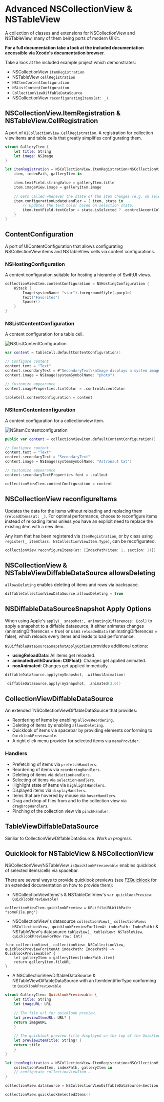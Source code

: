 # Advanced NSCollectionView & NSTableView

A collection of classes and extensions for NSCollectionView and NSTableView, many of them being ports of modern UIKit.

**For a full documentation take a look at the included documentation accessible via Xcode's documentation browser.**

Take a look at the included example project which demonstrates:
- NSCollectionView `itemRegistration`
- NSTableView `cellRegistration`
- `NSItemContentConfiguration`
- `NSListContentConfiguration`
- `CollectionViewDiffableDataSource`
- NSCollectionView `reconfiguratingItems(at: _)`.

## NSCollectionView.ItemRegistration & NSTableView.CellRegistration

A port of `UICollectionView.CellRegistration`. A registration for collection view items and table cells that greatly simplifies  configurating them.

```swift
struct GalleryItem {
    let title: String
    let image: NSImage
}

let itemRegistration = NSCollectionView.ItemRegistration<NSCollectionViewItem, GalleryItem> { 
    item, indexPath, galleryItem in

    item.textField.stringValue = galleryItem.title
    item.imageView.image = galleryItem.image
    
    // Gets called whenever the state of the item changes (e.g. on selection)
    item.configurationUpdateHandler = { item, state in
        // Updates the text color based on selection state.
        item.textField.textColor = state.isSelected ? .controlAccentColor : .labelColor
    }
}
```

## ContentConfiguration

A port of UIContentConfiguration that allows configurating NSCollectionView items and NSTableView cells via content configurations.

### NSHostingConfiguration

A content configuration suitable for hosting a hierarchy of SwiftUI views.

```swift
collectionViewItem.contentConfiguration = NSHostingConfiguration {
    HStack {
        Image(systemName: "star").foregroundStyle(.purple)
        Text("Favorites")
        Spacer()
    }
}
```
### NSListContentConfiguration

A content configuration for a table cell.

![NSListContentConfiguration](https://raw.githubusercontent.com/flocked/AdvancedCollectionTableView/main/Sources/AdvancedCollectionTableView/Documentation/Resources/NSListContentConfiguration.png)

 ```swift
 var content = tableCell.defaultContentConfiguration()

 // Configure content
 content.text = "Text"
 content.secondaryText = #"SecondaryText\\nImage displays a system image named "photo""#
 content.image = NSImage(systemSymbolName: "photo")

 // Customize appearance
 content.imageProperties.tintColor = .controlAccentColor

 tableCell.contentConfiguration = content
 ```
 
 ### NSItemContentconfiguration
 
A content configuration for a collectionview item.

![NSItemContentconfiguration](https://raw.githubusercontent.com/flocked/AdvancedCollectionTableView/main/Sources/AdvancedCollectionTableView/Documentation/Resources/NSItemContentConfiguration.png)

 ```swift
 public var content = collectionViewItem.defaultContentConfiguration()

 // Configure content
 content.text = "Text"
 content.secondaryText = "SecondaryText"
 content.image = NSImage(systemSymbolName: "Astronaut Cat")

 // Customize appearance
 content.secondaryTextProperties.font = .callout

 collectionViewItem.contentConfiguration = content
 ```

## NSCollectionView reconfigureItems

Updates the data for the items without reloading and replacing them (`reloadItems(at: _)`. For optimal performance, choose to reconfigure items instead of reloading items unless you have an explicit need to replace the existing item with a new item.

Any item that has been registered via  `ItemRegistration`, or by class using `register(_ itemClass: NSCollectionViewItem.Type)`, can be recofigurated.

```swift
collectionView.reconfigureItems(at: [IndexPath(item: 1, section: 1)])
```

## NSCollectionView & NSTableViewDiffableDataSource allowsDeleting

`allowsDeleting` enables deleting of items and rows via backspace.

 ```swift
 diffableCollectionViewDataSource.allowsDeleting = true
 ```
 
## NSDiffableDataSourceSnapshot Apply Options

When using Apple's  `apply(_ snapshot:, animatingDifferences: Bool)` to apply a snapshot to a diffable datasource, it either animates changes (animatingDifferences = true) or uses `reloadedData` (animatingDifferences = false), which reloads every items and leads to bad performance.

`NSDiffableDataSourceSnapshotApplyOptions`provides additional options:
- **usingReloadData**: All items get reloaded.
- **animated(withDuration: CGFloat)**: Changes get applied animated.
- **nonAnimated**: Changes get applied immediatly.

 ```swift
 diffableDataSource.apply(mySnapshot, .withoutAnimation)
 
  diffableDataSource.apply(mySnapshot, .animated(3.0))
 ```
 
## CollectionViewDiffableDataSource

An extended `NSCollectionViewDiffableDataSource that provides:

 - Reordering of items by enabling `allowsReordering`.
 - Deleting of items by enabling  `allowsDeleting`.
 - Quicklook of items via spacebar by providing elements conforming to `QuicklookPreviewable`.
 - A right click menu provider for selected items via `menuProvider`.

 ### Handlers
 
 - Prefetching of items via `prefetchHandlers`.
 - Reordering of items via `reorderingHandlers`.
 - Deleting of items via `deletionHandlers`.
 - Selecting of items via `selectionHandlers`.
 - Highlight state of items via `highlightHandlers`.
 - Displayed items via `displayHandlers`.
 - Items that are hovered by mouse via `hoverHandlers`.
 - Drag and drop of files from and to the collection view via `dragDropHandlers`.
 - Pinching of the collection view via `pinchHandler`.
  
 ## TableViewDiffableDataSource
 
 Simliar to CollectionViewDiffableDataSource. *Work in progress.*

## Quicklook for NSTableView & NSCollectionView

NSCollectionView/NSTableView `isQuicklookPreviewable` enables quicklook of selected items/cells via spacebar.

There are several ways to provide quicklook previews (see [FZQuicklook](https://github.com/flocked/FZQuicklook) for an extended documentation on how to provide them): 

- NSCollectionViewItems's & NSTableCellView's `var quicklookPreview: QuicklookPreviewable?`
```
collectionViewItem.quicklookPreview = URL(fileURLWithPath: "someFile.png")
```
- NSCollectionView's datasource `collectionView(_ collectionView: NSCollectionView, quicklookPreviewForItemAt indexPath: IndexPath)` & NSTableView's datasource `tableView(_ tableView: NSTableView, quicklookPreviewForRow row: Int)`
```
func collectionView(_ collectionView: NSCollectionView, quicklookPreviewForItemAt indexPath: IndexPath) -> QuicklookPreviewable? {
    let galleryItem = galleryItems[indexPath.item]
    return galleryItem.fileURL
}
```
- A NSCollectionViewDiffableDataSource & NSTableViewDiffableDataSource with an ItemIdentifierType conforming to `QuicklookPreviewable`
```swift
struct GalleryItem: QuicklookPreviewable {
    let title: String
    let imageURL: URL
    
    // The file url for quicklook preview.
    let previewItemURL: URL? {
    return imageURL
    }
    
    // The quicklook preview title displayed on the top of the Quicklook panel.
    let previewItemTitle: String? {
    return title
    }
}

let itemRegistration = NSCollectionView.ItemRegistration<NSCollectionViewItem, GalleryItem>() {
    collectionViewItem, indexPath, galleryItem in 
    // configurate collectionViewItem …
}
  
collectionView.dataSource = NSCollectionViewDiffableDataSource<Section, GalleryItem>(collectionView: collectionView, itemRegistration: ItemRegistration)

collectionView.quicklookSelectedItems()
```

